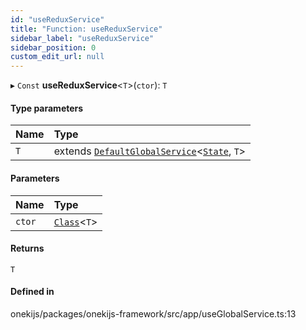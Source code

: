 ```yaml
---
id: "useReduxService"
title: "Function: useReduxService"
sidebar_label: "useReduxService"
sidebar_position: 0
custom_edit_url: null
---
```


▸ `Const` **useReduxService**<`T`\>(`ctor`): `T`

#### Type parameters

| Name | Type |
| :------ | :------ |
| `T` | extends [`DefaultGlobalService`](../classes/DefaultGlobalService.md)<[`State`](../interfaces/State.md), `T`\> |

#### Parameters

| Name | Type |
| :------ | :------ |
| `ctor` | [`Class`](../types/Class.md)<`T`\> |

#### Returns

`T`

#### Defined in

onekijs/packages/onekijs-framework/src/app/useGlobalService.ts:13
